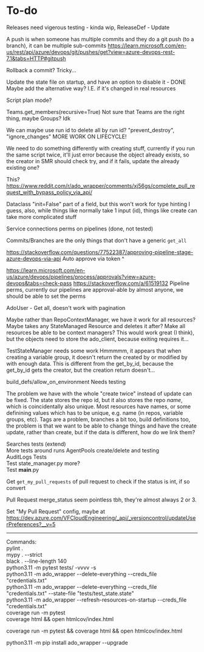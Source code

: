 # To-do

Releases need vigerous testing - kinda wip, ReleaseDef - Update

A push is when someone has multiple commits and they do a git push (to a branch), it can be multiple sub-commits
<https://learn.microsoft.com/en-us/rest/api/azure/devops/git/pushes/get?view=azure-devops-rest-7.1&tabs=HTTP#gitpush>

Rollback a commit? Tricky...

Update the state file on startup, and have an option to disable it - DONE
Maybe add the alternative way? I.E. if it's changed in real resources

Script plan mode?

Teams.get_members(recursive=True)  Not sure that Teams are the right thing, maybe Groups? Idk

We can maybe use run id to delete all by run id? "prevent_destroy", "ignore_changes"
MORE WORK ON LIFECYCLE!

We need to do something differently with creating stuff, currently if you run the same script twice, it'll just error because the
object already exists, so the creator in SMR should check try, and if it fails, update the already existing one?

This?
<https://www.reddit.com/r/ado_wrapper/comments/xj56gs/complete_pull_request_with_bypass_policy_via_api/>

Dataclass "init=False" part of a field, but this won't work for type hinting I guess, also, while things like
normally take 1 input (id), things like create can take more complicated stuff

Service connections perms on pipelines (done, not tested)

Commits/Branches are the only things that don't have a generic `get_all`

<https://stackoverflow.com/questions/77522387/approving-pipeline-stage-azure-devops-via-api>
Auto approve via token ^

<https://learn.microsoft.com/en-us/azure/devops/pipelines/process/approvals?view=azure-devops&tabs=check-pass>
<https://stackoverflow.com/a/61519132>
Pipeline perms, currently our pipelines are approval-able by almost anyone, we should be able to set the perms

AdoUser - Get all, doesn't work with pagination

Maybe rather than RepoContextManager, we have it work for all resources? Maybe takes any StateManaged Resource and deletes it after?
Make all resources be able to be context managers?
This would work great (I think), but the objects need to store the ado_client, because exiting requires it...

TestStateManager needs some work
Hmmmmm, it appears that when creating a variable group, it doesn't return the created by or modified by with enough data.
This is different from the get_by_id, because the get_by_id gets the creator, but the creation return doesn't...

build_defs/allow_on_environment Needs testing

The problem we have with the whole "create twice" instead of update can be fixed.
The state stores the repo id, but it also stores the repo *name*, which is coincidentally also unique.
Most resources have names, or some definining values which has to be unique, e.g. name (in repos, variable groups, etc).
Tags are a problem, branches a bit too, build definitions too, the problem is that we want to be able to change things and
have the create update, rather than create, but if the data is different, how do we link them?  

Searches tests (extend)  
More tests around runs
AgentPools create/delete and testing  
AuditLogs Tests  
Test state_manager.py more?  
Test __main__.py  

Get `get_my_pull_requests` of pull request to check if the status is int, if so convert  

Pull Request merge_status seem pointless tbh, they're almost always 2 or 3.

Set "My Pull Request" config, maybe at <https://dev.azure.com/VFCloudEngineering/_api/_versioncontrol/updateUserPreferences?__v=5>

-----  

Commands:  
pylint .  
mypy . --strict  
black . --line-length 140  
python3.11 -m pytest tests/ -vvvv -s  
python3.11 -m ado_wrapper --delete-everything --creds_file "credentials.txt"  
python3.11 -m ado_wrapper --delete-everything --creds_file "credentials.txt" --state-file "tests/test_state.state"  
python3.11 -m ado_wrapper --refresh-resources-on-startup --creds_file "credentials.txt"  
coverage run -m pytest  
coverage html && open htmlcov/index.html  

coverage run -m pytest && coverage html && open htmlcov/index.html  

python3.11 -m pip install ado_wrapper --upgrade  
